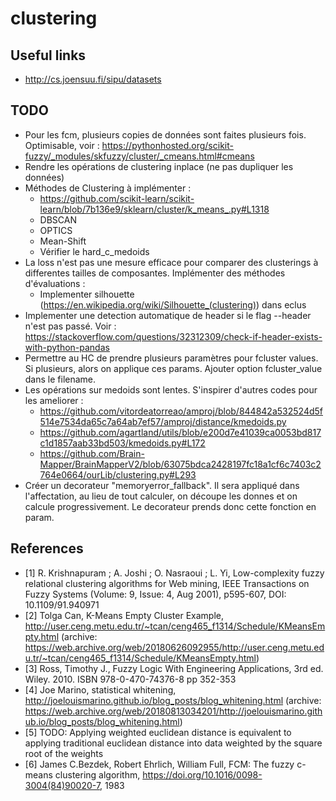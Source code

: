 # clustering
## Useful links
* http://cs.joensuu.fi/sipu/datasets


## TODO
* Pour les fcm, plusieurs copies de données sont faites plusieurs fois. Optimisable, voir : https://pythonhosted.org/scikit-fuzzy/_modules/skfuzzy/cluster/_cmeans.html#cmeans
* Rendre les opérations de clustering inplace (ne pas dupliquer les données)
* Méthodes de Clustering à implémenter :
  * https://github.com/scikit-learn/scikit-learn/blob/7b136e9/sklearn/cluster/k_means_.py#L1318
  * DBSCAN
  * OPTICS
  * Mean-Shift
  * Vérifier le hard_c_medoids
* La loss n'est pas une mesure efficace pour comparer des clusterings à differentes tailles de composantes. Implémenter des méthodes d'évaluations :
  * Implementer silhouette (https://en.wikipedia.org/wiki/Silhouette_(clustering)) dans eclus
* Implementer une detection automatique de header si le flag --header n'est pas passé. Voir : https://stackoverflow.com/questions/32312309/check-if-header-exists-with-python-pandas
* Permettre au HC de prendre plusieurs paramètres pour fcluster values. Si plusieurs, alors on applique ces params. Ajouter option fcluster_value dans le filename.
* Les opérations sur medoids sont lentes. S'inspirer d'autres codes pour les ameliorer :
  * https://github.com/vitordeatorreao/amproj/blob/844842a532524d5f514e7534da65c7a64ab7ef57/amproj/distance/kmedoids.py
  * https://github.com/agartland/utils/blob/e200d7e41039ca0053bd817c1d1857aab33bd503/kmedoids.py#L172
  * https://github.com/Brain-Mapper/BrainMapperV2/blob/63075bdca2428197fc18a1cf6c7403c2764e0664/ourLib/clustering.py#L293
* Créer un decorateur "memoryerror_fallback". Il sera appliqué dans l'affectation, au lieu de tout calculer, on découpe les donnes et on calcule progressivement. Le decorateur prends donc cette fonction en param.


## References
* [1] R. Krishnapuram ; A. Joshi ; O. Nasraoui ; L. Yi, Low-complexity fuzzy relational clustering algorithms for Web mining,  IEEE Transactions on Fuzzy Systems (Volume: 9, Issue: 4, Aug 2001), p595-607, DOI: 10.1109/91.940971
* [2] Tolga Can, K-Means Empty Cluster Example, http://user.ceng.metu.edu.tr/~tcan/ceng465_f1314/Schedule/KMeansEmpty.html (archive: https://web.archive.org/web/20180626092955/http://user.ceng.metu.edu.tr/~tcan/ceng465_f1314/Schedule/KMeansEmpty.html)
* [3] Ross, Timothy J., Fuzzy Logic With Engineering Applications, 3rd ed. Wiley. 2010. ISBN 978-0-470-74376-8 pp 352-353
* [4] Joe Marino, statistical whitening, http://joelouismarino.github.io/blog_posts/blog_whitening.html (archive: https://web.archive.org/web/20180813034201/http://joelouismarino.github.io/blog_posts/blog_whitening.html)
* [5] TODO: Applying weighted euclidean distance is equivalent to applying traditional euclidean distance into data weighted by the square root of the weights
* [6] James C.Bezdek, Robert Ehrlich, William Full, FCM: The fuzzy c-means clustering algorithm, https://doi.org/10.1016/0098-3004(84)90020-7, 1983
